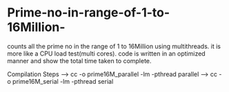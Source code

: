 # Prime-no-in-range-of-1-to-16Million-
counts all the prime no in the range of 1 to 16Million using multithreads. it is more like a CPU load test(multi cores).
code is written in an optimized manner and show the total time taken to complete.


Compilation Steps
--> cc -o prime16M_parallel -lm -pthread parallel
--> cc -o prime16M_serial -lm -pthread serial
